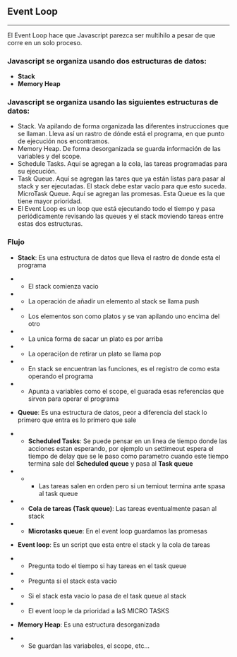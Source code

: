 ## Event Loop
***

El Event Loop hace que Javascript parezca ser multihilo a pesar de que corre en un solo proceso.

### Javascript se organiza usando dos estructuras de datos:
- **Stack**
- **Memory Heap**

### Javascript se organiza usando las siguientes estructuras de datos:

- Stack. Va apilando de forma organizada las diferentes instrucciones que se llaman. Lleva así un rastro de dónde está el programa, en que punto de ejecución nos encontramos.
- Memory Heap. De forma desorganizada se guarda información de las variables y del scope.
- Schedule Tasks. Aquí se agregan a la cola, las tareas programadas para su ejecución.
- Task Queue. Aquí se agregan las tares que ya están listas para pasar al stack y ser ejecutadas. El stack debe estar vacío para que esto suceda.
MicroTask Queue. Aquí se agregan las promesas. Esta Queue es la que tiene mayor prioridad.
- El Event Loop es un loop que está ejecutando todo el tiempo y pasa periódicamente revisando las queues y el stack moviendo tareas entre estas dos estructuras.


### Flujo

- **Stack**: Es una estructura de datos que lleva el rastro de donde esta el programa
- - El stack comienza vacio
- - La operación de añadir un elemento al stack se llama push 
- - Los elementos son como platos y se van apilando uno encima del otro
- - La unica forma de sacar un plato es por arriba
- - La operaci{on de retirar un plato se llama pop
- - En stack se encuentran las funciones, es el registro de como esta operando el programa
- - Apunta a variables como el scope, el guarada esas referencias que sirven para operar el programa

- **Queue**: Es una estructura de datos, peor a diferencia del stack lo primero que entra es lo primero que sale
- - **Scheduled Tasks**: Se puede pensar en un linea de tiempo donde las acciones estan esperando, por ejemplo un settimeout espera el tiempo de delay que se le paso como parametro cuando este tiempo termina sale del **Scheduled queue** y pasa al **Task queue**
- - - Las tareas salen en orden pero si un temiout termina ante spasa al task queue
- - **Cola de tareas (Task queue)**: Las tareas eventualmente pasan al stack
- - **Microtasks queue**: En el event loop guardamos las promesas

- **Event loop**: Es un script que esta entre el stack y la cola de tareas
- - Pregunta todo el tiempo si hay tareas en el task queue
- - Pregunta si el stack esta vacio
- - Si el stack esta vacio lo pasa de el task queue al stack
- - El event loop le da prioridad a laS MICRO TASKS


- **Memory Heap**: Es una estructura desorganizada
- - Se guardan las variabeles, el scope, etc...